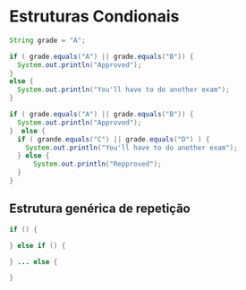 # Estruturas Condionais

```java
String grade = "A";

if ( grade.equals("A") || grade.equals("B")) {
  System.out.println("Approved");
} 
else {
  System.out.println("You'll have to do another exam");
}
```

```java
if ( grade.equals("A") || grade.equals("B")) {
  System.out.println("Approved");
}  else {
  if ( grande.equals("C") || grade.equals("D") ) {
    System.out.println("You'll have to do another exam");
  } else {
      System.out.println("Repproved");
  }
}
```

## Estrutura genérica de repetição


```java
if () {

} else if () {

} ... else {

}
```